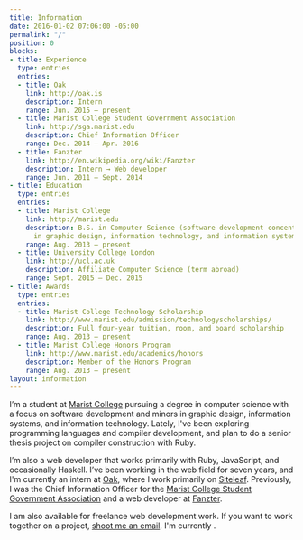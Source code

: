 ```yaml
---
title: Information
date: 2016-01-02 07:06:00 -05:00
permalink: "/"
position: 0
blocks:
- title: Experience
  type: entries
  entries:
  - title: Oak
    link: http://oak.is
    description: Intern
    range: Jun. 2015 – present
  - title: Marist College Student Government Association
    link: http://sga.marist.edu
    description: Chief Information Officer
    range: Dec. 2014 – Apr. 2016
  - title: Fanzter
    link: http://en.wikipedia.org/wiki/Fanzter
    description: Intern → Web developer
    range: Jun. 2011 – Sept. 2014
- title: Education
  type: entries
  entries:
  - title: Marist College
    link: http://marist.edu
    description: B.S. in Computer Science (software development concentration), minors
      in graphic design, information technology, and information systems
    range: Aug. 2013 – present
  - title: University College London
    link: http://ucl.ac.uk
    description: Affiliate Computer Science (term abroad)
    range: Sept. 2015 – Dec. 2015
- title: Awards
  type: entries
  entries:
  - title: Marist College Technology Scholarship
    link: http://www.marist.edu/admission/technologyscholarships/
    description: Full four-year tuition, room, and board scholarship
    range: Aug. 2013 – present
  - title: Marist College Honors Program
    link: http://www.marist.edu/academics/honors
    description: Member of the Honors Program
    range: Aug. 2013 – present
layout: information
---
```


I’m a student at [Marist College](http://marist.edu) pursuing a degree in computer science with a focus on software development and minors in graphic design, information systems, and information technology. Lately, I've been exploring programming languages and compiler development, and plan to do a senior thesis project on compiler construction with Ruby.

I’m also a web developer that works primarily with Ruby, JavaScript, and occasionally Haskell. I’ve been working in the web field for seven years, and I'm currently an intern at [Oak](http://oak.is), where I work primarily on [Siteleaf](http://siteleaf.com). Previously, I was the Chief Information Officer for the [Marist College Student Government Association](http://sga.marist.edu) and a web developer at [Fanzter](http://en.wikipedia.org/wiki/Fanzter).

I am also available for freelance web development work. If you want to work together on a project, [shoot me an email](mailto:ethan.turkeltaub@gmail.com). I'm currently <span data-availability-badge></span>.